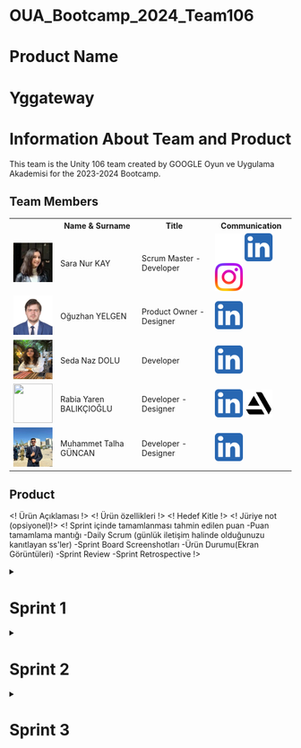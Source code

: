 # OUA_Bootcamp_2024_Team106
# Product Name
# Yggateway

# Information About Team and Product

This team is the Unity 106 team created by GOOGLE Oyun ve Uygulama Akademisi for the 2023-2024 Bootcamp.

## Team Members

  <table>
    <tr>
      <th></th>
      <th>Name & Surname</th>
      <th>Title</th>
      <th>Communication</th>
    </tr>
    <tr>
      <td><img src="images/profile/saranurkay.jpeg" width="70" height="70" /></td>
      <td>Sara Nur KAY</td>
      <td>Scrum Master - Developer</td>
      <td>
        <a href="https://github.com/saranurkay" target="_blank"><img src="images/communication/github.png" width="50" height="50"/></a>
        <a href="https://www.linkedin.com/in/saranurkay/" target="_blank" ><img src="images/communication/linkedin.png" width="50" height="50" /></a>
        <a href="https://www.instagram.com/saranurkay/" target="_blank"><img src="images/communication/instagram.png" width="50" height="50" /></a>
      </td>
    </tr>
    <tr>
      <td><img src="images/profile/oguzhanyelgen.jpeg" width="70" height="70" /></td>
      <td>Oğuzhan YELGEN</td>
      <td>Product Owner - Designer</td>
      <td>
        <a href="https://www.linkedin.com/in/oğuzhan-yelgen-b17ba4104/" target="_blank" ><img src="images/communication/linkedin.png" width="50" height="50" /></a>
      </td>
    </tr>
    <tr>
      <td><img src="images/profile/sedanazdolu.jpeg" width="70" height="70" /></td>
      <td>Seda Naz DOLU</td>
      <td>Developer</td>
      <td>
        <a href="https://www.linkedin.com/in/seda-naz-dolu-912b95242/" target="_blank" ><img src="images/communication/linkedin.png" width="50" height="50" /></a>
      </td>
    </tr>
    <tr>
      <td><img src="images/profile/rabiayarenbalıkcioglu.jpeg" width="70" height="70" /></td>
      <td>Rabia Yaren BALIKÇIOĞLU</td>
      <td>Developer - Designer</td>
      <td>
        <a href="https://www.linkedin.com/in/rabiayarenbalıkçıoğlu" target="_blank" ><img src="images/communication/linkedin.png" width="50" height="50" /></a>
        <a href="https://user-7492982.artstation.com/" target="_blank"><img src="images/communication/artstation.png" width="50" height="50" /></a>
      </td>
    </tr>
    <tr>
      <td><img src="images/profile/muhammettalhaguncan.jpeg" width="70" height="70" /></td>
      <td>Muhammet Talha GÜNCAN</td>
      <td>Developer - Designer</td>
      <td>
        <a href="https://www.linkedin.com/in/muhammet-talha-güncan-748244251/?utm_source=share&utm_campaign=share_via&utm_content=profile&utm_medium=android_app" target="_blank" ><img src="images/communication/linkedin.png" width="50" height="50" /></a>
      </td>
    </tr>
  </table>

## Product
<! Ürün Açıklaması !>
<! Ürün özellikleri !>
<! Hedef Kitle !>
<! Jüriye not (opsiyonel)!>
<! Sprint içinde tamamlanması tahmin edilen puan
-Puan tamamlama mantığı
-Daily Scrum (günlük iletişim halinde olduğunuzu kanıtlayan ss'ler)
-Sprint Board Screenshotları
-Ürün Durumu(Ekran Görüntüleri)
-Sprint Review
-Sprint Retrospective !>


<details>
    <summary><h1>Sprint 1</h1></summary>
</details>
<details>
    <summary><h1>Sprint 2</h1></summary>
</details>
<details>
    <summary><h1>Sprint 3</h1></summary>
</details>
